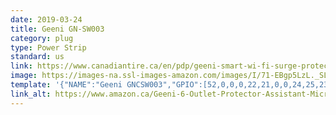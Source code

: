 ```yaml
---
date: 2019-03-24
title: Geeni GN-SW003
category: plug
type: Power Strip
standard: us
link: https://www.canadiantire.ca/en/pdp/geeni-smart-wi-fi-surge-protector-0529703p.0529703.html
image: https://images-na.ssl-images-amazon.com/images/I/71-EBgp5LzL._SL1500_.jpg
template: '{"NAME":"Geeni GNCSW003","GPIO":[52,0,0,0,22,21,0,0,24,25,23,26,17],"FLAG":0,"BASE":18}' 
link_alt: https://www.amazon.ca/Geeni-6-Outlet-Protector-Assistant-Microsoft/dp/B07DB3W915
---
```









